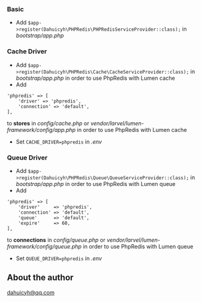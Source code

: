 ### Basic

- Add `$app->register(Dahuicyh\PHPRedis\PHPRedisServiceProvider::class);` in *bootstrap/app.php*

### Cache Driver

- Add `$app->register(Dahuicyh\PHPRedis\Cache\CacheServiceProvider::class);` in *bootstrap/app.php* in order to use PhpRedis with Lumen cache
- Add 

```
'phpredis' => [
    'driver' => 'phpredis',
    'connection' => 'default',
],
```

to **stores** in *config/cache.php* or *vendor/larvel/lumen-framework/config/app.php* in order to use PhpRedis with Lumen cache

- Set `CACHE_DRIVER=phpredis` in *.env*


### Queue Driver

- Add `$app->register(Dahuicyh\PHPRedis\Queue\QueueServiceProvider::class);` in *bootstrap/app.php* in order to use PhpRedis with Lumen queue
- Add 

```
'phpredis' => [
    'driver'     => 'phpredis',
	'connection' => 'default',
	'queue'      => 'default',
	'expire'     => 60,
],
```

to **connections** in *config/queue.php* or *vendor/larvel/lumen-framework/config/queue.php* in order to use PhpRedis with Lumen queue

- Set `QUEUE_DRIVER=phpredis` in *.env*

## About the author
dahuicyh@qq.com